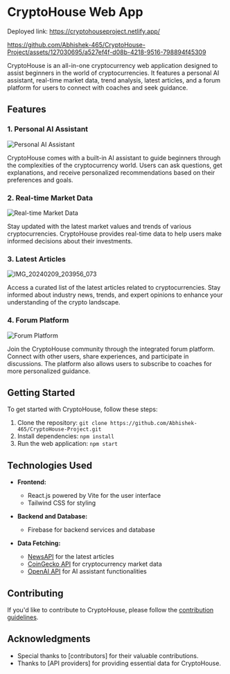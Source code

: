 # CryptoHouse Web App

Deployed link: https://cryptohouseproject.netlify.app/

https://github.com/Abhishek-465/CryptoHouse-Project/assets/127030695/a527ef4f-d08b-4218-9516-798894f45309



CryptoHouse is an all-in-one cryptocurrency web application designed to assist beginners in the world of cryptocurrencies. It features a personal AI assistant, real-time market data, trend analysis, latest articles, and a forum platform for users to connect with coaches and seek guidance.

## Features

### 1. Personal AI Assistant

![Personal AI Assistant](https://github.com/Abhishek-465/CryptoHouse-Project/assets/127030695/5c6ddf03-9d00-469b-85ed-000f9aee767d)

CryptoHouse comes with a built-in AI assistant to guide beginners through the complexities of the cryptocurrency world. Users can ask questions, get explanations, and receive personalized recommendations based on their preferences and goals.

### 2. Real-time Market Data

![Real-time Market Data](https://github.com/Abhishek-465/CryptoHouse-Project/assets/127030695/f3ffbd35-0665-4c7b-930f-eec7eadc0827)

Stay updated with the latest market values and trends of various cryptocurrencies. CryptoHouse provides real-time data to help users make informed decisions about their investments.

### 3. Latest Articles

![IMG_20240209_203956_073](https://github.com/Abhishek-465/CryptoHouse-Project/assets/127030695/c6c0c62a-1b26-4c8e-b1ad-64335528e32a)

Access a curated list of the latest articles related to cryptocurrencies. Stay informed about industry news, trends, and expert opinions to enhance your understanding of the crypto landscape.

### 4. Forum Platform

![Forum Platform](https://github.com/Abhishek-465/CryptoHouse-Project/assets/127030695/5fe48200-50f6-4114-9e25-abb9fd84d667)

Join the CryptoHouse community through the integrated forum platform. Connect with other users, share experiences, and participate in discussions. The platform also allows users to subscribe to coaches for more personalized guidance.

## Getting Started

To get started with CryptoHouse, follow these steps:

1. Clone the repository: `git clone https://github.com/Abhishek-465/CryptoHouse-Project.git`
2. Install dependencies: `npm install`
3. Run the web application: `npm start`

## Technologies Used

- **Frontend:**
  - React.js powered by Vite for the user interface
  - Tailwind CSS for styling

- **Backend and Database:**
  - Firebase for backend services and database

- **Data Fetching:**
  - [NewsAPI](https://newsapi.org/) for the latest articles
  - [CoinGecko API](https://www.coingecko.com/) for cryptocurrency market data
  - [OpenAI API](https://beta.openai.com/) for AI assistant functionalities

## Contributing

If you'd like to contribute to CryptoHouse, please follow the [contribution guidelines](CONTRIBUTING.md).

## Acknowledgments

- Special thanks to [contributors] for their valuable contributions.
- Thanks to [API providers] for providing essential data for CryptoHouse.


